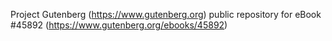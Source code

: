 Project Gutenberg (https://www.gutenberg.org) public repository for eBook #45892 (https://www.gutenberg.org/ebooks/45892)
